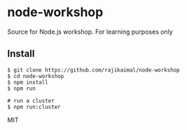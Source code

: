 # node-workshop

Source for Node.js workshop. For learning purposes only

## Install

```
$ git clone https://github.com/rajikaimal/node-workshop
$ cd node-workshop
$ npm install
$ npm run

# run a cluster
$ npm run:cluster
```

MIT
